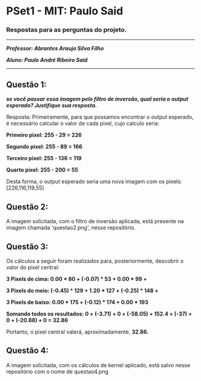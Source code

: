 # PSet1 - MIT: Paulo Said
<h3>Respostas para as perguntas do projeto.</h3>

---

***Professor: Abrantes Araujo Silva Filho***

***Aluno: Paulo André Ribeiro Said***

---

## Questão 1: 
***se você passar essa imagem pelo filtro de inversão, qual seria o
output esperado? Justifique sua resposta.***

Resposta: Primeiramente, para que possamos encontrar o output esperado, é necessário calcular o valor de cada pixel, cujo calculo seria:

**Primeiro pixel: 255 - 29 = 226**

**Segundo pixel: 255 - 89 = 166**

**Terceiro pixel: 255 - 136 = 119**

**Quarto pixel: 255 - 200 = 55**


Desta forma, o output esperado seria uma nova imagem com os pixels: [226,116,119,55]

## Questão 2: 

A imagem solicitada, com o filtro de inversão aplicada, está presente na imagem chamada 'questao2.png', nesse repositório.

## Questão 3:

Os cálculos a seguir foram realizados para, posteriormente, descobrir o valor do pixel central:

**3 Pixels de cima: 0.00 * 80 + (-0.07) * 53 + 0.00 * 99 +**

**3 Pixels do meio: (-0.45) * 129 + 1.20 * 127 + (-0.25) * 148 +**

**3 Pixels de baixo: 0.00 * 175 + (-0.12) * 174 + 0.00 * 193**

**Somando todos os resultados: 0 + (-3.71) + 0 + (-58.05) + 152.4 + (-37) + 0 + (-20.88) + 0 = 32.86**

Portanto, o pixel central valerá, aproximadamente, **32.86.**

## Questão 4:

A imagem solicitada, com os cálculos de kernel aplicado, está salvo nesse repositório com o nome de questao4.png
